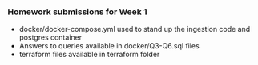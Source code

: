 ### Homework submissions for Week 1

- docker/docker-compose.yml used to stand up the ingestion code and postgres container
- Answers to queries available in docker/Q3-Q6.sql files
- terraform files available in terraform folder
